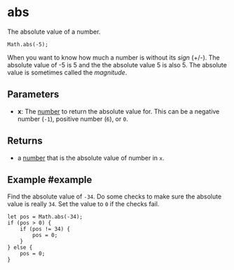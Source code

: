# abs

The absolute value of a number.

```sig
Math.abs(-5);
```

When you want to know how much a number is without its _sign_ (+/-). The absolute value of -5 is 5 and the
the absolute value 5 is also 5. The absolute value is sometimes called the _magnitude_.

## Parameters

* **x**: The [number](/types/number) to return the absolute value for. This can be a negative number (`-1`), positive number (`6`), or `0`.

## Returns

* a [number](/types/number) that is the absolute value of number in ``x``.

## Example #example

Find the absolute value of `-34`. Do some checks to make sure the absolute value is really `34`. Set the value to `0` if the checks fail.

```blocks
let pos = Math.abs(-34);
if (pos > 0) {
    if (pos != 34) {
        pos = 0;
    }
} else {
    pos = 0;
}
```
